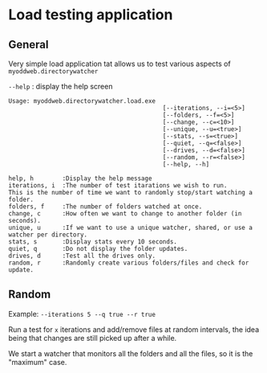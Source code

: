 # Load testing application

## General

Very simple load application tat allows us to test various aspects of `myoddweb.directorywatcher`

`--help` :  display the help screen

```
Usage: myoddweb.directorywatcher.load.exe
                                           [--iterations, --i=<5>]
                                           [--folders, --f=<5>]
                                           [--change, --c=<10>]
                                           [--unique, --u=<true>]
                                           [--stats, --s=<true>]
                                           [--quiet, --q=<false>]
                                           [--drives, --d=<false>]
                                           [--random, --r=<false>]
                                           [--help, --h]

help, h        :Display the help message
iterations, i  :The number of test itarations we wish to run.
This is the number of time we want to randomly stop/start watching a folder.
folders, f     :The number of folders watched at once.
change, c      :How often we want to change to another folder (in seconds).
unique, u      :If we want to use a unique watcher, shared, or use a watcher per directory.
stats, s       :Display stats every 10 seconds.
quiet, q       :Do not display the folder updates.
drives, d      :Test all the drives only.
random, r      :Randomly create various folders/files and check for update.
```

## Random 

Example: `--iterations 5 --q true --r true`

Run a test for `x` iterations and add/remove files at random intervals, the idea being that changes are still picked up after a while.

We start a watcher that monitors all the folders and all the files, so it is the "maximum" case.